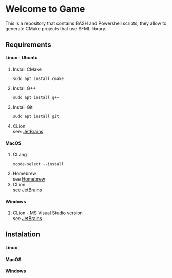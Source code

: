 # Welcome to Game

This is a repository that contains  BASH and Powershell scripts, they allow to generate CMake projects that use SFML library.

## Requirements
#### Linux - Ubuntu
1. Install CMake
    ```
    sudo apt install cmake
    ```
2. Install G++
    ```
    sudo apt install g++
    ```
3. Install Git
    ```
    sudo apt install git
    ```
4. CLion  
    see: [JetBrains](https://www.jetbrains.com/help/clion/installation-guide.html)
#### MacOS
1. CLang
    ```
    xcode-select --install
    ```
2. Homebrew  
    see [Homebrew](https://brew.sh)  
3. CLion  
    see [JetBrains](https://www.jetbrains.com/help/clion/installation-guide.html)
#### Windows
1. CLion - MS Visual Studio version  
    see [JetBrains](https://www.jetbrains.com/help/clion/installation-guide.html)
## Instalation

#### Linux

#### MacOS

#### Windows

